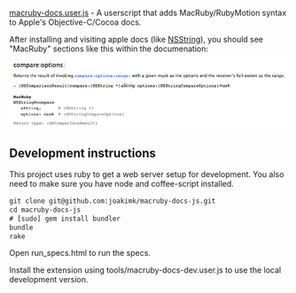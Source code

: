 [macruby-docs.user.js](https://github.com/joakimk/macruby-docs-js/raw/master/macruby-docs.user.js) - A userscript that adds MacRuby/RubyMotion syntax to Apple's Objective-C/Cocoa docs.

After installing and visiting apple docs (like [NSString](https://developer.apple.com/library/mac/#documentation/Cocoa/Reference/Foundation/Classes/NSString_Class/Reference/NSString.html)), you should see "MacRuby" sections like this within the documenation:

![Example](https://github.com/joakimk/macruby-docs-js/raw/master/example.png)

Development instructions
---

This project uses ruby to get a web server setup for development. You also need to make sure you have node and coffee-script installed.

    git clone git@github.com:joakimk/macruby-docs-js.git
    cd macruby-docs-js
    # [sudo] gem install bundler
    bundle
    rake

Open run_specs.html to run the specs.

Install the extension using tools/macruby-docs-dev.user.js to use the local development version.

